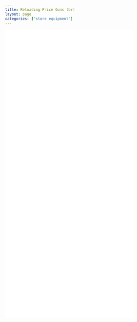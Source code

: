 ```yaml
---
title: Reloading Price Guns (br)
layout: page
categories: ["store equipment"]
---
```


<iframe width="420" height="315" src="//www.youtube.com/embed/-rfkhjjivYM" frameborder="0" allowfullscreen></iframe><br/>
<iframe width="420" height="315" src="//www.youtube.com/embed/UiWCLBYbkJk" frameborder="0" allowfullscreen></iframe><br/>
<iframe width="420" height="315" src="//www.youtube.com/embed/aqNB-GvHduw" frameborder="0" allowfullscreen></iframe><br/>